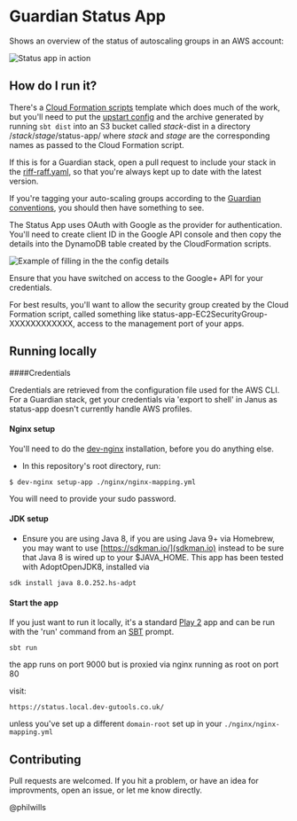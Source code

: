 Guardian Status App
=====================================

Shows an overview of the status of autoscaling groups in an AWS account:

![Status app in action](screenshot.png)

How do I run it?
----------------

There's a [Cloud Formation scripts](cloud-formation/status-app-secure.yaml) template which does much of the work, but you'll 
need to put the [upstart config](status-app.conf) and the archive generated by running `sbt dist` into an S3 bucket 
called *stack*-dist in a directory /*stack*/*stage*/status-app/ where *stack* and *stage* are the corresponding names as passed to the Cloud Formation script.

If this is for a Guardian stack, open a pull request to include your stack in the [riff-raff.yaml](riff-raff.yaml), so that you're always kept up to date with the latest version.

If you're tagging your auto-scaling groups according to the [Guardian conventions](https://github.com/guardian/prism/wiki/Tagging-conventions-for-AWS-and-Openstack), you should then
have something to see.

The Status App uses OAuth with Google as the provider for authentication. You'll need to
create client ID in the Google API console and then copy the details into the DynamoDB table
created by the CloudFormation scripts.

![Example of filling in the the config details](dynamo-config.png)

Ensure that you have switched on access to the Google+ API for your credentials.

For best results, you'll want to allow the security group created by the Cloud 
Formation script, called something like status-app-EC2SecurityGroup-XXXXXXXXXXXX, 
access to the management port of your apps.

Running locally
---------------

####Credentials

Credentials are retrieved from the configuration file used for the AWS CLI. For a Guardian stack, get your 
credentials via 'export to shell' in Janus as status-app doesn't currently handle AWS profiles.

#### Nginx setup

You'll need to do the [dev-nginx](https://github.com/guardian/dev-nginx) installation, before you do anything else.
* In this repository's root directory, run:
```
$ dev-nginx setup-app ./nginx/nginx-mapping.yml
```
You will need to provide your sudo password.

#### JDK setup
* Ensure you are using Java 8, if you are using Java 9+ via Homebrew, you may want to use [https://sdkman.io/](sdkman.io) 
instead to be sure that Java 8 is wired up to your $JAVA_HOME. This app has been tested with AdoptOpenJDK8, installed via
```
sdk install java 8.0.252.hs-adpt
```
 
#### Start the app
If you just want to run it locally, it's a standard [Play 2](http://www.playframework.com/) 
app and can be run with the 'run' command from an [SBT](http://www.scala-sbt.org/) prompt.

`sbt run` 

the app runs on port 9000 but is proxied via nginx running as root on port 80

visit: 

`https://status.local.dev-gutools.co.uk/` 

unless you've set up a different `domain-root` set up in your `./nginx/nginx-mapping.yml` 

Contributing
------------

Pull requests are welcomed. If you hit a problem, or have an idea for improvments, 
open an issue, or let me know directly.

@philwills
